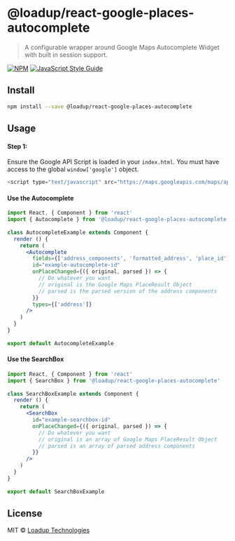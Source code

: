 # @loadup/react-google-places-autocomplete

> A configurable wrapper around Google Maps Autocomplete Widget with built in session support.

[![NPM](https://img.shields.io/npm/v/@loadup/react-google-places-autocomplete.svg)](https://www.npmjs.com/package/@loadup/react-google-places-autocomplete) [![JavaScript Style Guide](https://img.shields.io/badge/code_style-standard-brightgreen.svg)](https://standardjs.com)

## Install

```bash
npm install --save @loadup/react-google-places-autocomplete
```

## Usage

#### Step 1:

Ensure the Google API Script is loaded in your `index.html`. You must have access to the global `window['google']` object.

```javascript
<script type="text/javascript" src="https://maps.googleapis.com/maps/api/js?key=YOUR_API_KEY&libraries=places"></script>
```

#### Use the Autocomplete

```jsx
import React, { Component } from 'react'
import { Autocomplete } from '@loadup/react-google-places-autocomplete'  
 
class AutocompleteExample extends Component {
  render () {
    return (
      <Autocomplete
        fields={['address_components', 'formatted_address', 'place_id']}
        id="example-autocomplete-id"
        onPlaceChanged={({ original, parsed }) => {
          // Do whatever you want
          // original is the Google Maps PlaceResult Object
          // parsed is the parsed version of the address components
        }}
        types={['address']}
      />
    )
  }
}
 
export default AutocompleteExample
```

#### Use the SearchBox

```jsx
import React, { Component } from 'react'
import { SearchBox } from '@loadup/react-google-places-autocomplete'  
 
class SearchBoxExample extends Component {
  render () {
    return (
      <SearchBox
        id="example-searchbox-id"
        onPlaceChanged={({ original, parsed }) => {
          // Do whatever you want
          // original is an array of Google Maps PlaceResult Object
          // parsed is an array of parsed address components
        }}
      />
    )
  }
}
 
export default SearchBoxExample
```

## License

MIT © [Loadup Technologies](https://github.com/loadup)
